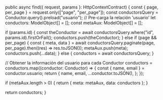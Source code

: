 public async find({ request, params }: HttpContextContract) {
  const { page, per_page } = request.only(["page", "per_page"]);
  const conductorsQuery = Conductor.query().preload("usuario"); // Pre-carga la relación 'usuario'
  let conductors: ModelObject[] = [];
  const metaAux: ModelObject[] = [];

  if (params.id) {
    const theConductor = await conductorsQuery.where("id", params.id).firstOrFail();
    conductors.push(theConductor);
  } else if (page && per_page) {
    const { meta, data } = await conductorsQuery.paginate(page, per_page).then((res) => res.toJSON());
    metaAux.push(meta);
    conductors.push(...data);
  } else {
    conductors = await conductorsQuery;
  }

  // Obtener la información del usuario para cada Conductor
  conductors = conductors.map((conductor: Conductor) => {
    const { name, email } = conductor.usuario;
    return {
      name,
      email,
      ...conductor.toJSON(),
    };
  });

  if (metaAux.length > 0) {
    return { meta: metaAux, data: conductors };
  }

  return conductors;
}